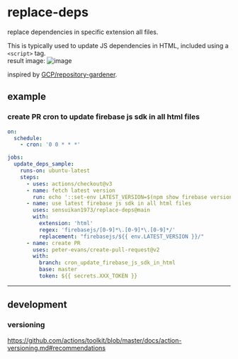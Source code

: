 # replace-deps
replace dependencies in specific extension all files.

This is typically used to update JS dependencies in HTML, included using a `<script>` tag.  
result image:
![image](https://user-images.githubusercontent.com/23427957/84658170-6f6ed380-af50-11ea-98c6-caa662f0e512.png)

inspired by [GCP/repository-gardener](https://github.com/GoogleCloudPlatform/repository-gardener/blob/master/use-latest-deps-html.sh).

## example
### create PR cron to update firebase js sdk in all html files
```.yaml
on:
  schedule:
    - cron: '0 0 * * *'

jobs:
  update_deps_sample:
    runs-on: ubuntu-latest
    steps:
      - uses: actions/checkout@v3
      - name: fetch latest version
        run: echo '::set-env LATEST_VERSION=$(npm show firebase version)'
      - name: use latest firebase js sdk in all html files
        uses: sensuikan1973/replace-deps@main
        with:
          extension: 'html'
          regex: 'firebasejs/[0-9]*\.[0-9]*\.[0-9]*/'
          replacement: "firebasejs/${{ env.LATEST_VERSION }}/"
      - name: create PR
        uses: peter-evans/create-pull-request@v2
        with:
          branch: cron_update_firebase_js_sdk_in_html
          base: master
          token: ${{ secrets.XXX_TOKEN }}
```

---

## development

### versioning
https://github.com/actions/toolkit/blob/master/docs/action-versioning.md#recommendations
